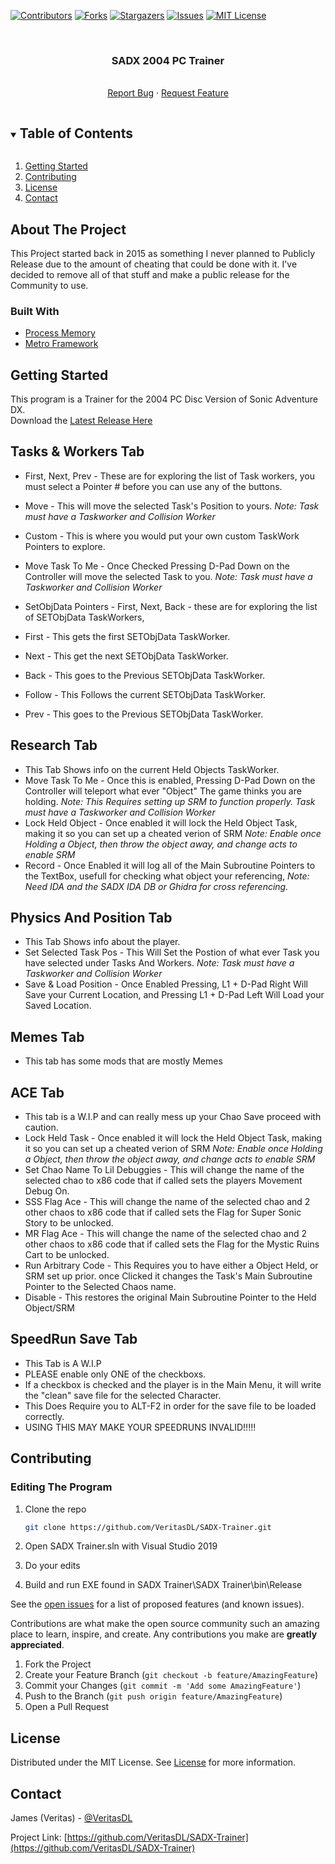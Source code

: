 [![Contributors][contributors-shield]][contributors-url]
[![Forks][forks-shield]][forks-url]
[![Stargazers][stars-shield]][stars-url]
[![Issues][issues-shield]][issues-url]
[![MIT License][license-shield]][license-url]



<!-- PROJECT LOGO -->
<br />
<p align="center">
  <a href="https://github.com/VeritasDL/SADX-Trainer">
  </a>

  <h3 align="center">SADX 2004 PC Trainer</h3>

  <p align="center">
    <br />
    <a href="https://github.com/VeritasDL/SADX-Trainer/issues">Report Bug</a>
    ·
    <a href="https://github.com/VeritasDL/SADX-Trainer/issues">Request Feature</a>
  </p>
</p>



<!-- TABLE OF CONTENTS -->
<details open="open">
  <summary><h2 style="display: inline-block">Table of Contents</h2></summary>
  <ol>
    <li>
      <a href="#getting-started">Getting Started</a>
    </li>
    <li><a href="#contributing">Contributing</a></li>
    <li><a href="#license">License</a></li>
    <li><a href="#contact">Contact</a></li>
  </ol>
</details>



<!-- ABOUT THE PROJECT -->
## About The Project
This Project started back in 2015 as something I never planned to Publicly Release due to the amount of cheating that could be done with it.
I've decided to remove all of that stuff and make a public release for the Community to use.

### Built With

* [Process Memory](https://github.com/MainMemory/ProcessMemory)
* [Metro Framework](http://thielj.github.io/MetroFramework/)



<!-- GETTING STARTED -->
## Getting Started

This program is a Trainer for the 2004 PC Disc Version of Sonic Adventure DX.   
Download the [Latest Release Here](https://github.com/VeritasDL/SADX-Trainer/releases)

## Tasks & Workers Tab 
* First, Next, Prev - These are for exploring the list of Task workers, you must select a Pointer # before you can use any of the buttons.
* Move - This will move the selected Task's Position to yours.      *Note: Task must have a Taskworker and Collision Worker*
* Custom - This is where you would put your own custom TaskWork Pointers to explore.
* Move Task To Me - Once Checked Pressing D-Pad Down on the Controller will move the selected Task to you.      *Note: Task must have a Taskworker and Collision Worker*

* SetObjData Pointers - First, Next, Back - these are for exploring the list of SETObjData TaskWorkers,   
* First - This gets the first SETObjData TaskWorker.   
* Next - This get the next SETObjData TaskWorker.   
* Back - This goes to the Previous SETObjData TaskWorker.   
* Follow - This Follows the current SETObjData TaskWorker.   
* Prev - This goes to the Previous SETObjData TaskWorker.   

## Research Tab 
* This Tab Shows info on the current Held Objects TaskWorker.   
* Move Task To Me - Once this is enabled, Pressing D-Pad Down on the Controller will teleport what ever "Object" The game thinks you are holding. *Note: This Requires setting up SRM to function properly. Task must have a Taskworker and Collision Worker*
* Lock Held Object - Once enabled it will lock the Held Object Task, making it so you can set up a cheated verion of SRM *Note: Enable once Holding a Object, then throw the object away, and change acts to enable SRM*
* Record - Once Enabled it will log all of the Main Subroutine Pointers to the TextBox, usefull for checking what object your referencing, *Note: Need IDA and the SADX IDA DB or Ghidra for cross referencing.*  

## Physics And Position Tab
* This Tab Shows info about the player.
* Set Selected Task Pos - This Will Set the Postion of what ever Task you have selected under Tasks And Workers. *Note: Task must have a Taskworker and Collision Worker*
* Save & Load Position - Once Enabled Pressing, L1 + D-Pad Right Will Save your Current Location, and Pressing L1 + D-Pad Left Will Load your Saved Location.    

## Memes Tab
* This tab has some mods that are mostly Memes

## ACE Tab
* This tab is a W.I.P and can really mess up your Chao Save proceed with caution.
* Lock Held Task - Once enabled it will lock the Held Object Task, making it so you can set up a cheated verion of SRM *Note: Enable once Holding a Object, then throw the object away, and change acts to enable SRM*
* Set Chao Name To Lil Debuggies - This will change the name of the selected chao to x86 code that if called sets the players Movement Debug On.
* SSS Flag Ace - This will change the name of the selected chao and 2 other chaos to x86 code that if called sets the Flag for Super Sonic Story to be unlocked.
* MR Flag Ace - This will change the name of the selected chao and 2 other chaos to x86 code that if called sets the Flag for the Mystic Ruins Cart to be unlocked.
* Run Arbitrary Code - This Requires you to have either a Object Held, or SRM set up prior. once Clicked it changes the Task's Main Subroutine Pointer to the Selected Chaos name.
* Disable - This restores the original Main Subroutine Pointer to the Held Object/SRM

## SpeedRun Save Tab
* This Tab is A W.I.P
* PLEASE enable only ONE of the checkboxs.
* If a checkbox is checked and the player is in the Main Menu, it will write the "clean" save file for the selected Character.
* This Does Require you to ALT-F2 in order for the save file to be loaded correctly.  
* USING THIS MAY MAKE YOUR SPEEDRUNS INVALID!!!!!


<!-- CONTRIBUTING -->
## Contributing

### Editing The Program

1. Clone the repo
   ```sh
   git clone https://github.com/VeritasDL/SADX-Trainer.git
   ```
   
2. Open SADX Trainer.sln with Visual Studio 2019
3. Do your edits
4. Build and run EXE found in SADX Trainer\SADX Trainer\bin\Release

See the [open issues](https://github.com/VeritasDL/SADX-Trainer/issues) for a list of proposed features (and known issues).

Contributions are what make the open source community such an amazing place to learn, inspire, and create. Any contributions you make are **greatly appreciated**.

1. Fork the Project
2. Create your Feature Branch (`git checkout -b feature/AmazingFeature`)
3. Commit your Changes (`git commit -m 'Add some AmazingFeature'`)
4. Push to the Branch (`git push origin feature/AmazingFeature`)
5. Open a Pull Request



<!-- LICENSE -->
## License

Distributed under the MIT License. See [License](https://github.com/VeritasDL/SADX-Trainer/issues) for more information.



<!-- CONTACT -->
## Contact

James (Veritas) - [@VeritasDL](https://twitter.com/veritasdl)

Project Link: [https://github.com/VeritasDL/SADX-Trainer](https://github.com/VeritasDL/SADX-Trainer)




<!-- MARKDOWN LINKS & IMAGES -->
<!-- https://www.markdownguide.org/basic-syntax/#reference-style-links -->
[contributors-shield]: https://img.shields.io/github/contributors/VeritasDL/SADX-Trainer.svg?style=for-the-badge
[contributors-url]: https://github.com/VeritasDL/SADX-Trainer/graphs/contributors
[forks-shield]: https://img.shields.io/github/forks/VeritasDL/SADX-Trainer.svg?style=for-the-badge
[forks-url]: https://github.com/VeritasDL/SADX-Trainer/network/members
[stars-shield]: https://img.shields.io/github/stars/VeritasDL/SADX-Trainer.svg?style=for-the-badge
[stars-url]: https://github.com/VeritasDL/SADX-Trainer/stargazers
[issues-shield]: https://img.shields.io/github/issues/VeritasDL/SADX-Trainer.svg?style=for-the-badge
[issues-url]: https://github.com/VeritasDL/SADX-Trainer/issues
[license-shield]: https://img.shields.io/github/license/VeritasDL/SADX-Trainer.svg?style=for-the-badge
[license-url]: https://github.com/VeritasDL/SADX-Trainer/blob/main/LICENSE
